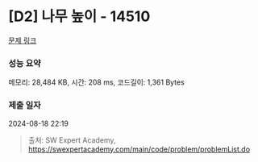 # [D2] 나무 높이 - 14510 

[문제 링크](https://swexpertacademy.com/main/code/problem/problemDetail.do?contestProbId=AYFofW8qpXYDFAR4) 

### 성능 요약

메모리: 28,484 KB, 시간: 208 ms, 코드길이: 1,361 Bytes

### 제출 일자

2024-08-18 22:19



> 출처: SW Expert Academy, https://swexpertacademy.com/main/code/problem/problemList.do
